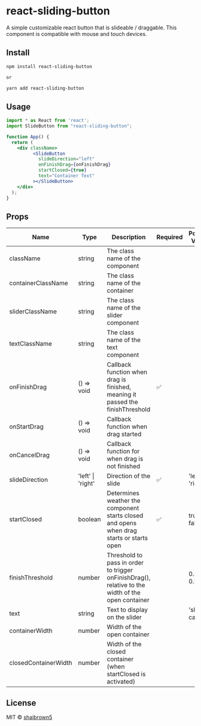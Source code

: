# react-sliding-button

A simple customizable react button that is slideable / draggable. This component is compatible with mouse and touch devices.

## Install
```bash
npm install react-sliding-button

or

yarn add react-sliding-button
```

## Usage
```jsx
import * as React from 'react';
import SlideButton from "react-sliding-button";

function App() {
  return (
    <div className>
          <SlideButton
            slideDirection="left"
            onFinishDrag={onFinishDrag}
            startClosed={true} 
            text="Container Text"
          ></SlideButton>
    </div>
  );
}
```

## Props

| Name                 | Type              | Description                                                                                       | Required | Possible Values   | default value |
|----------------------|-------------------|---------------------------------------------------------------------------------------------------|----------|-------------------|---------------|
| className            | string            | The class name of the component                                                                   |          |                   |               |
| containerClassName   | string            | The class name of the container                                                                   |          |                   |               |
| sliderClassName      | string            | The class name of the slider component                                                            |          |                   |               |
| textClassName        | string            | The class name of the text component                                                              |          |                   |               |
| onFinishDrag         | () => void        | Callback function when drag is finished, meaning it passed the finishThreshold                    | ✅      |                   |               |
| onStartDrag          | () => void        | Callback function when drag started                                                               |          |                   |               |
| onCancelDrag         | () => void        | Callback function for when drag is not finished                                                   |          |                   |               |
| slideDirection       | 'left' \| 'right' | Direction of the slide                                                                            | ✅      | 'left', 'right'   |               |
| startClosed          | boolean           | Determines weather the component starts closed and opens when drag starts or starts open          | ✅      | true, false       |               |
| finishThreshold      | number            | Threshold to pass in order to trigger onFinishDrag(), relative to the width of the open container |          | 0.85, 0.9         | 1             |
| text                 | string            | Text to display on the slider                                                                     |          | 'slide to cancel' |               |
| containerWidth       | number            | Width of the open container                                                                       |          |                   | 170           |
| closedContainerWidth | number            | Width of the closed container (when startClosed is activated)                                     |          |                   | 35            |


## License
MIT © [shaibrown5](https://github.com/shaibrown5)

